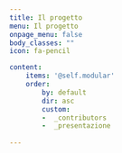 ```yaml
---
title: Il progetto
menu: Il progetto
onpage_menu: false
body_classes: ""
icon: fa-pencil

content:
    items: '@self.modular'
    order:
        by: default
        dir: asc
        custom:
        -  _contributors
        -  _presentazione
        
---
```

